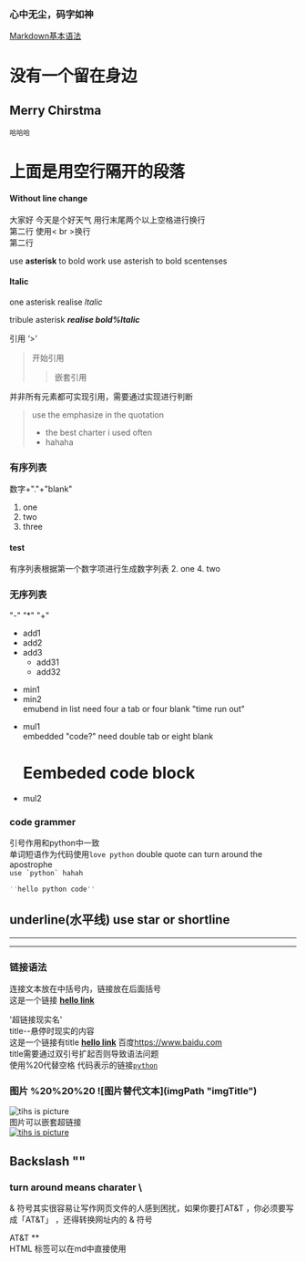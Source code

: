 ### 心中无尘，码字如神 
[Markdown基本语法](https://markdown.com.cn/basic-syntax)

没有一个留在身边
===
Merry Chirstma
------

    哈哈哈

上面是用空行隔开的段落
========

#### Without line change
大家好
今天是个好天气
用行末尾两个以上空格进行换行  
第二行
使用< br >换行<br>
第二行

use **asterisk** to bold work
use asterish to bold scentenses 

#### ltalic
one asterisk realise *ltalic*

tribule asterisk ***realise bold%ltalic***

引用 ‘>’
>开始引用
>>嵌套引用

并非所有元素都可实现引用，需要通过实现进行判断
>use the emphasize in the quotation
>- the best charter i used often
>- hahaha

### 有序列表
数字+"."+"blank"

1. one
2. two
3. three

#### test
有序列表根据第一个数字项进行生成数字列表
2. one 
4. two

### 无序列表 
"-" "*" "+"
+ add1
+ add2
+ add3
    + add31
    + add32
- min1
- min2  
    emubend in list need four a tab or four blank
    "time run out"
* mul1  
        embedded "code?" need double tab or eight blank
        <html>
        <body>
            <h1> Eembeded code block
        </body>
        </html>
* mul2

### code grammer
引号作用和python中一致  
单词短语作为代码使用`love python`
double quote can turn around the apostrophe  
``use `python` hahah ``
``` python
''hello python code''
```
## underline(水平线) use star or shortline
---
***
### 链接语法
连接文本放在中括号内，链接放在后面括号  
这是一个链接 [**hello link**](hyperlink.html)

'<a herf=https://www.baidu.com>超链接现实名</a>'  
title--悬停时现实的内容  
这是一个链接有title [**hello link**](hyperlink.html "hello")
百度<https://www.baidu.com>  
title需要通过双引号扩起否则导致语法问题  
使用%20代替空格
代码表示的链接[`python`](https://www.python.org "python")  
### 图片 %20%20%20 \![图片替代文本]\(imgPath "imgTitle")
![tihs is picture](/hub/img/downloadpic.jpg "demo pic")  
图片可以嵌套超链接  
[![tihs is picture](/hub/img/downloadpic02.jpg "demo pic")](https://www.baidu.com)  
## Backslash "\"
### turn around means charater \
& 符号其实很容易让写作网页文件的人感到困扰，如果你要打AT&T ，你必须要写成「AT&amp;T」 ，还得转换网址内的 & 符号  

AT&T
\**  
HTML 标签可以在md中直接使用


